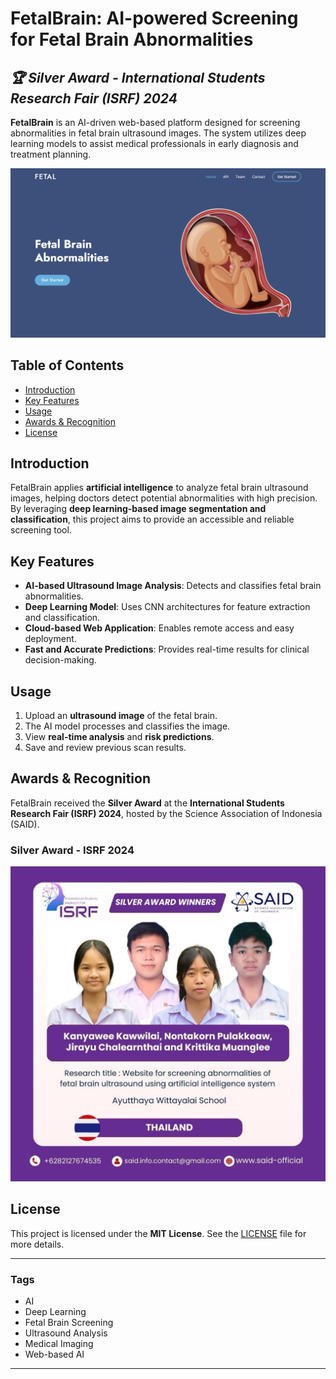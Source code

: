 # FetalBrain: AI-powered Screening for Fetal Brain Abnormalities  
## ***🏆 Silver Award - International Students Research Fair (ISRF) 2024***

**FetalBrain** is an AI-driven web-based platform designed for screening abnormalities in fetal brain ultrasound images. The system utilizes deep learning models to assist medical professionals in early diagnosis and treatment planning.

![Overview of FetalBrain System](assets/FetalBrain_Web.png)

## Table of Contents

- [Introduction](#introduction)
- [Key Features](#key-features)
- [Usage](#usage)
- [Awards & Recognition](#awards--recognition)
- [License](#license)

## Introduction  

FetalBrain applies **artificial intelligence** to analyze fetal brain ultrasound images, helping doctors detect potential abnormalities with high precision. By leveraging **deep learning-based image segmentation and classification**, this project aims to provide an accessible and reliable screening tool.

## Key Features  

- **AI-based Ultrasound Image Analysis**: Detects and classifies fetal brain abnormalities.  
- **Deep Learning Model**: Uses CNN architectures for feature extraction and classification.  
- **Cloud-based Web Application**: Enables remote access and easy deployment.  
- **Fast and Accurate Predictions**: Provides real-time results for clinical decision-making.  

## Usage  

1. Upload an **ultrasound image** of the fetal brain.  
2. The AI model processes and classifies the image.  
3. View **real-time analysis** and **risk predictions**.  
4. Save and review previous scan results.  

## Awards & Recognition  

FetalBrain received the **Silver Award** at the **International Students Research Fair (ISRF) 2024**, hosted by the Science Association of Indonesia (SAID).  

### **Silver Award - ISRF 2024**  
![Silver Award](Fetal_Award.jpg)

## License  

This project is licensed under the **MIT License**. See the [LICENSE](LICENSE) file for more details.

---

### Tags  

- AI  
- Deep Learning  
- Fetal Brain Screening  
- Ultrasound Analysis  
- Medical Imaging  
- Web-based AI  

---

